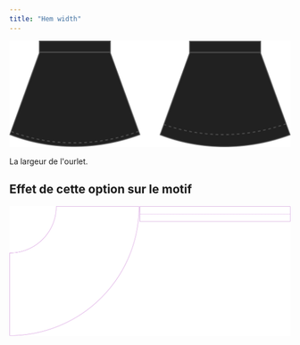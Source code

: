 ```yaml
---
title: "Hem width"
---
```


![Hem width](hemwidth.svg)

La largeur de l'ourlet.

## Effet de cette option sur le motif

![Cette image montre l'effet de cette option en superposant plusieurs variantes qui ont une valeur différente pour cette option](sandy_hemwidth_sample.svg "Effet de cette option sur le modèle")

